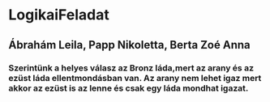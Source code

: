 # LogikaiFeladat
## Ábrahám Leila, Papp Nikoletta, Berta Zoé Anna
### Szerintünk a helyes válasz az Bronz láda,mert az arany és az ezüst láda ellentmondásban van. Az arany nem lehet igaz mert akkor az ezüst is az lenne és csak egy láda mondhat igazat.
